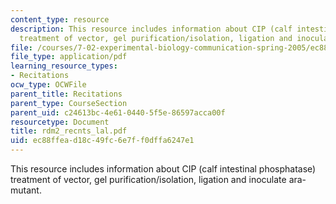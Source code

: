 ```yaml
---
content_type: resource
description: This resource includes information about CIP (calf intestinal phosphatase)
  treatment of vector, gel purification/isolation, ligation and inoculate ara-mutant.
file: /courses/7-02-experimental-biology-communication-spring-2005/ec88ffead18c49fc6e7ff0dffa6247e1_rdm2_recnts_lal.pdf
file_type: application/pdf
learning_resource_types:
- Recitations
ocw_type: OCWFile
parent_title: Recitations
parent_type: CourseSection
parent_uid: c24613bc-4e61-0440-5f5e-86597acca00f
resourcetype: Document
title: rdm2_recnts_lal.pdf
uid: ec88ffea-d18c-49fc-6e7f-f0dffa6247e1
---
```

This resource includes information about CIP (calf intestinal phosphatase) treatment of vector, gel purification/isolation, ligation and inoculate ara-mutant.


